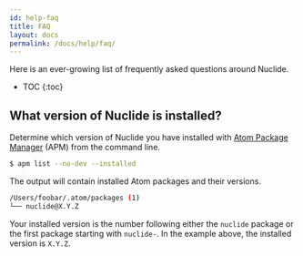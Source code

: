 ```yaml
---
id: help-faq
title: FAQ
layout: docs
permalink: /docs/help/faq/
---
```


Here is an ever-growing list of frequently asked questions around Nuclide.

* TOC
{:toc}

## What version of Nuclide is installed?

Determine which version of Nuclide you have installed with
[Atom Package Manager](https://github.com/atom/apm) (APM) from the command line.

```bash
$ apm list --no-dev --installed
```

The output will contain installed Atom packages and their versions.

```bash
/Users/foobar/.atom/packages (1)
└── nuclide@X.Y.Z
```

Your installed version is the number following either the `nuclide` package or the first package
starting with `nuclide-`. In the example above, the installed version is `X.Y.Z`.
